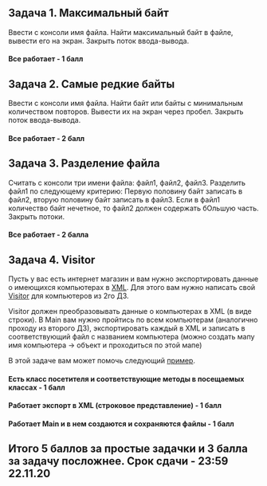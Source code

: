 ## Задача 1. Максимальный байт
Ввести с консоли имя файла. Найти максимальный байт в файле, вывести его на экран. Закрыть поток ввода-вывода.
#### Все работает - 1 балл

## Задача 2. Самые редкие байты
Ввести с консоли имя файла. Найти байт или байты с минимальным количеством повторов. Вывести их на экран через пробел. Закрыть поток ввода-вывода.
#### Все работает - 2 балл

## Задача 3. Разделение файла
Считать с консоли три имени файла: файл1, файл2, файл3. Разделить файл1 по следующему критерию: Первую половину байт записать в файл2, вторую половину байт записать в файл3. 
Если в файл1 количество байт нечетное, то файл2 должен содержать бОльшую часть. Закрыть потоки.
#### Все работает - 2 балла

## Задача 4. Visitor
Пусть у вас есть интернет магазин и вам нужно экспортировать данные о имеющихся компьютерах в [XML](https://ru.wikipedia.org/wiki/XML).
Для этого вам нужно написать свой [Visitor](https://refactoring.guru/ru/design-patterns/visitor) для компьютеров из 2го ДЗ. 

Visitor должен преобразовывать данные о компьютерах в XML (в виде строки).
В Main вам нужно пройтись по всем компьютерам (аналогично проходу из второго ДЗ), экспортировать каждый в XML и записать в соответствующий файл с названием компьютера (можно создать мапу имя компьютера -> объект и проходиться по этой мапе)

В этой задаче вам может помочь следующий [пример](https://refactoring.guru/ru/design-patterns/visitor/java/example).

#### Есть класс посетителя и соответствующие методы в посещаемых классах - 1 балл
#### Работает экспорт в XML (строковое представление) - 1 балл
#### Работает Main и в нем создаются и сохраняются файлы - 1 балл

## Итого 5 баллов за простые задачки и 3 балла за задачу посложнее. Срок сдачи - 23:59 22.11.20
